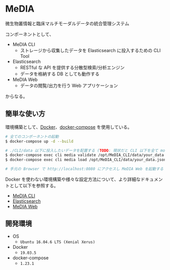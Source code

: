 # MeDIA

微生物叢情報と臨床マルチモーダルデータの統合管理システム

コンポーネントとして、

- MeDIA CLI
  - ストレージから収集したデータを Elasticsearch に投入するための CLI Tool
- Elasticsearch
  - RESTful な API を提供する分散型検索/分析エンジン
  - データを格納する DB としても動作する
- MeDIA Web
  - データの閲覧/出力を行う Web アプリケーション

からなる。

## 簡単な使い方

環境構築として、[Docker](https://www.docker.com)、[docker-compose](https://docs.docker.com/compose/) を使用している。

```bash
# 全てのコンポーネントの起動
$ docker-compose up -d --build

# ./CLI/data 以下に投入したいデータを配置する (TODO: 現状だと CLI 以下を全て mount している)
$ docker-compose exec cli media validate /opt/MeDIA_CLI/data/your_data.json
$ docker-compose exec cli media load /opt/MeDIA_CLI/data/your_data.json

# 手元の Browser で http://localhost:8080 にアクセスし MeDIA Web を起動する (TODO: 現状 8080 に http アクセス)
```

Docker を使わない環境構築や様々な設定方法について、より詳細なドキュメントとして以下を参照する。

- [MeDIA CLI](https://github.com/suecharo/MeDIA/blob/develop/CLI/README.md)
- [Elasticsearch](https://github.com/suecharo/MeDIA/blob/develop/Elasticsearch/README.md)
- [MeDIA Web](https://github.com/suecharo/MeDIA/blob/develop/Web/README.md)

<!-- TODO Develop な URL であるため、後々変更が必要 -->

## 開発環境

- OS
  - `Ubuntu 16.04.6 LTS (Xenial Xerus)`
- Docker
  - `19.03.5`
- docker-compose
  - `1.23.1`
